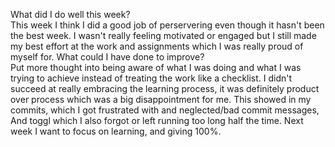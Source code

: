 What did I do well this week?  
This week I think I did a good job of perservering even though it hasn't been the best week. I wasn't really feeling motivated or engaged but I still made my best effort at the work and assignments which I was really proud of myself for.
What could I have done to improve?  
Put more thought into being aware of what I was doing and what I was trying to achieve instead of treating the work like a checklist. I didn't succeed at really embracing the learning process, it was definitely product over process which was a big disappointment for me. This showed in my commits, which I got frustrated with and neglected/bad commit messages, And toggl which I also forgot or left running too long half the time. Next week I want to focus on learning, and giving 100%. 
